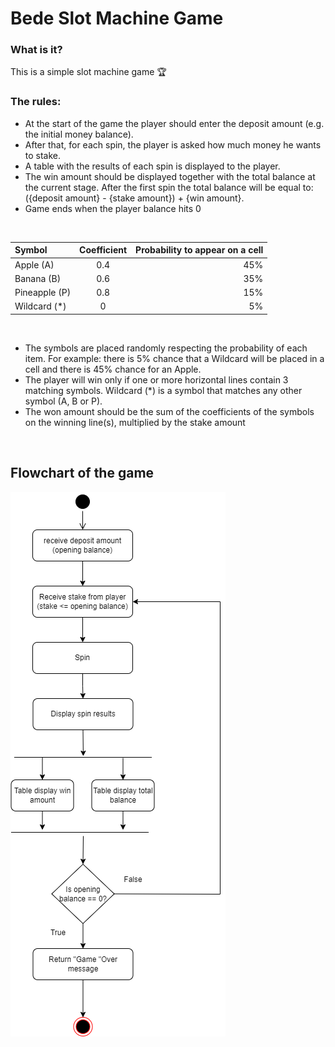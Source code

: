 # Bede Slot Machine Game

### What is it?
This is a simple slot machine game :trophy: 

### The rules:

* At the start of the game the player should enter the deposit amount (e.g. the initial money
balance).
* After that, for each spin, the player is asked how much money he wants to stake.
* A table with the results of each spin is displayed to the player.
* The win amount should be displayed together with the total balance at the current stage.
After the first spin the total balance will be equal to:
({deposit amount} - {stake amount}) + {win amount}.
* Game ends when the player balance hits 0

<br>

| Symbol | Coefficient | Probability to appear on a cell |
| :---         |     :---:      |          ---: |
| Apple (A)    | 0.4     | 45%    |
| Banana (B)      | 0.6       | 35%      |
| Pineapple (P)       | 0.8       | 15%      |
| Wildcard (*)       | 0       | 5%      |

<br>

* The symbols are placed randomly respecting the probability of each item. For example: there
is 5% chance that a Wildcard will be placed in a cell and there is 45% chance for an Apple.
* The player will win only if one or more horizontal lines contain 3 matching symbols. Wildcard
(*) is a symbol that matches any other symbol (A, B or P).
* The won amount should be the sum of the coefficients of the symbols on the winning line(s),
multiplied by the stake amount

<br>

## Flowchart of the game

![:trophy:](https://github.com/Azzy001/Bede-Simplified-Slot-Machine-Python/blob/master/Bede-Machine/Bede-Gaming-Flowchart.drawio.png)


